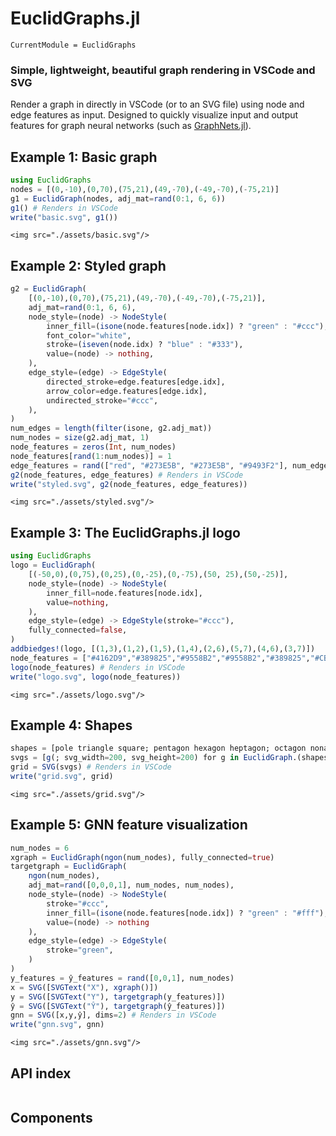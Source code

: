 # EuclidGraphs.jl

```@meta
CurrentModule = EuclidGraphs
```

### Simple, lightweight, beautiful graph rendering in VSCode and SVG

Render a graph in directly in VSCode (or to an SVG file) using node and edge features as input. Designed to quickly visualize input and output features for graph neural networks (such as [GraphNets.jl](https://github.com/JuliaMLTools/GraphNets.jl)).

## Example 1: Basic graph
```julia
using EuclidGraphs
nodes = [(0,-10),(0,70),(75,21),(49,-70),(-49,-70),(-75,21)]
g1 = EuclidGraph(nodes, adj_mat=rand(0:1, 6, 6))
g1() # Renders in VSCode
write("basic.svg", g1())
```

```@raw html
<img src="./assets/basic.svg"/>
```


## Example 2: Styled graph
```julia
g2 = EuclidGraph(
    [(0,-10),(0,70),(75,21),(49,-70),(-49,-70),(-75,21)], 
    adj_mat=rand(0:1, 6, 6),
    node_style=(node) -> NodeStyle(
        inner_fill=(isone(node.features[node.idx]) ? "green" : "#ccc"),
        font_color="white",
        stroke=(iseven(node.idx) ? "blue" : "#333"),
        value=(node) -> nothing,
    ),
    edge_style=(edge) -> EdgeStyle(
        directed_stroke=edge.features[edge.idx],
        arrow_color=edge.features[edge.idx],
        undirected_stroke="#ccc",
    ),
)
num_edges = length(filter(isone, g2.adj_mat))
num_nodes = size(g2.adj_mat, 1)
node_features = zeros(Int, num_nodes)
node_features[rand(1:num_nodes)] = 1
edge_features = rand(["red", "#273E5B", "#273E5B", "#9493F2"], num_edges)
g2(node_features, edge_features) # Renders in VSCode
write("styled.svg", g2(node_features, edge_features))
```

```@raw html
<img src="./assets/styled.svg"/>
```

## Example 3: The EuclidGraphs.jl logo

```julia
using EuclidGraphs
logo = EuclidGraph(
    [(-50,0),(0,75),(0,25),(0,-25),(0,-75),(50, 25),(50,-25)], 
    node_style=(node) -> NodeStyle(
        inner_fill=node.features[node.idx],
        value=nothing,
    ),
    edge_style=(edge) -> EdgeStyle(stroke="#ccc"),
    fully_connected=false,
)
addbiedges!(logo, [(1,3),(1,2),(1,5),(1,4),(2,6),(5,7),(4,6),(3,7)])
node_features = ["#4162D9","#389825","#9558B2","#9558B2","#389825","#CB3C33","#CB3C33"]
logo(node_features) # Renders in VSCode
write("logo.svg", logo(node_features))
```

```@raw html
<img src="./assets/logo.svg"/>
```


## Example 4: Shapes

```julia
shapes = [pole triangle square; pentagon hexagon heptagon; octagon nonagon decagon]
svgs = [g(; svg_width=200, svg_height=200) for g in EuclidGraph.(shapes; fully_connected=true)]
grid = SVG(svgs) # Renders in VSCode
write("grid.svg", grid)
```

```@raw html
<img src="./assets/grid.svg"/>
```

## Example 5: GNN feature visualization

```julia
num_nodes = 6
xgraph = EuclidGraph(ngon(num_nodes), fully_connected=true)
targetgraph = EuclidGraph(
    ngon(num_nodes),
    adj_mat=rand([0,0,0,1], num_nodes, num_nodes),
    node_style=(node) -> NodeStyle(
        stroke="#ccc",
        inner_fill=(isone(node.features[node.idx]) ? "green" : "#fff"),
        value=(node) -> nothing
    ),
    edge_style=(edge) -> EdgeStyle(
        stroke="green",
    )
)
y_features = ŷ_features = rand([0,0,1], num_nodes)
x = SVG([SVGText("X"), xgraph()])
y = SVG([SVGText("Y"), targetgraph(y_features)])
ŷ = SVG([SVGText("Ŷ"), targetgraph(ŷ_features)])
gnn = SVG([x,y,ŷ], dims=2) # Renders in VSCode
write("gnn.svg", gnn)
```

```@raw html
<img src="./assets/gnn.svg"/>
```

## API index

```@index
```

## Components

```@docs
```